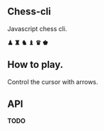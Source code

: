 ## Chess-cli

Javascript chess cli.

__♟ ♜ ♞ ♝ ♛ ♚__ 

## How to play.

Control the cursor with arrows.

## API

__TODO__
